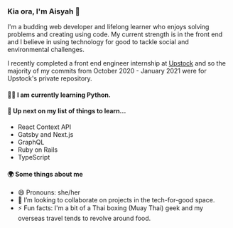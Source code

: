 ### Kia ora, I'm Aisyah 👋

I'm a budding web developer and lifelong learner who enjoys solving problems and creating using code. My current strength is in the front end and I believe in using technology for good to tackle social and environmental challenges.

I recently completed a front end engineer internship at [Upstock](https://upstock.app) and so the majority of my commits from October 2020 - January 2021 were for Upstock's private repository.

#### 🐱‍💻 I am currently learning Python.

#### 🌱 Up next on my list of things to learn...
- React Context API
- Gatsby and Next.js
- GraphQL
- Ruby on Rails
- TypeScript

#### 🌍 Some things about me

- 😄 Pronouns: she/her
- 👯 I’m looking to collaborate on projects in the tech-for-good space.
- ⚡ Fun facts: I'm a bit of a Thai boxing (Muay Thai) geek and my overseas travel tends to revolve around food.

<!--
**aisyah-t/aisyah-t** is a ✨ _special_ ✨ repository because its `README.md` (this file) appears on your GitHub profile.

Here are some ideas to get you started:

- 🔭 I’m currently working on strengthening my JavaScript fundamentals.
- 🌱 I’m currently learning ...
- 👯 I’m looking to collaborate on projects in the tech-for-good space.
- 🤔 I’m looking for help with ...
- 💬 Ask me about having to rush home from my OE in March 2020 due to Covid.
- 📫 How to reach me: ...
- 😄 Pronouns: she/her
- ⚡ Fun fact: I'm a bit of a Thai boxing (Muay Thai) geek
-->
